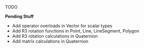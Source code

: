 
TODO

**Pending Stuff**

- Add operator overloads in Vector for scalar types
- Add R3 rotation functions in Point, Line, LineSegment, Polygon
- Add R3 rotation calculations in Quaternion
- Add matrix calculations in Quaternion
